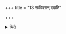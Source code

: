 +++
title = "13 सर्ववेदसन् ददाति"

+++

<details><summary>थिते</summary>

13. (The sacrificer) should give all his wealth (as the sac rificial gift to the priests).  

[^1]: Cf. ŚB X.2.5.16; TB XVI.5.2; KB XXV.14.  
</details>
